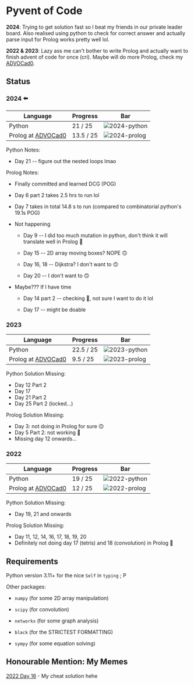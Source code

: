 # Pyvent of Code

**2024**: Trying to get solution fast so I beat my friends in our private leader board. Also realised using python to check for correct answer and actually parse input for Prolog works pretty well lol.

**2022 & 2023**: Lazy ass me can't bother to write Prolog and actually want to finish advent of code for once (cri). Maybe will do more Prolog, check my [ADVOCad0](https://github.com/kittykg/ADVOCadO).

## Status

### 2024 ⬅️

Language                                                  | Progress  | Bar
--------------------------------------------------------- | --------- | ---------------------------------------------
Python                                                    | 21 / 25   | ![2024-python](https://geps.dev/progress/84/)
Prolog at [ADVOCad0](https://github.com/kittykg/ADVOCadO) | 13.5 / 25 | ![2024-prolog](https://geps.dev/progress/54/)

Python Notes:

- Day 21 -- figure out the nested loops lmao

Prolog Notes:

- Finally committed and learned DCG (POG)

- Day 6 part 2 takes 2.5 hrs to run lol

- Day 7 takes in total 14.8 s to run (compared to combinatorial python's 19.1s POG)

- Not happening

  - Day 9 -- I did too much mutation in python, don't think it will translate well in Prolog 🥲

  - Day 15 -- 2D array moving boxes? NOPE 🙃

  - Day 16, 18 -- Dijkstra? I don't want to 🙃

  - Day 20 -- I don't want to 🙃

- Maybe??? If I have time

  - Day 14 part 2 -- checking 🎄, not sure I want to do it lol

  - Day 17 -- might be doable

### 2023

Language                                                  | Progress  | Bar
--------------------------------------------------------- | --------- | ---------------------------------------------
Python                                                    | 22.5 / 25 | ![2023-python](https://geps.dev/progress/90/)
Prolog at [ADVOCad0](https://github.com/kittykg/ADVOCadO) | 9.5 / 25  | ![2023-prolog](https://geps.dev/progress/38/)

Python Solution Missing:

- Day 12 Part 2
- Day 17
- Day 21 Part 2
- Day 25 Part 2 (locked...)

Prolog Solution Missing:

- Day 3: not doing in Prolog for sure 🙃
- Day 5 Part 2: not working 🥲
- Missing day 12 onwards...

### 2022

Language                                                  | Progress | Bar
--------------------------------------------------------- | -------- | ---------------------------------------------
Python                                                    | 19 / 25  | ![2022-python](https://geps.dev/progress/76/)
Prolog at [ADVOCad0](https://github.com/kittykg/ADVOCadO) | 12 / 25  | ![2022-prolog](https://geps.dev/progress/48/)

Python Solution Missing:

- Day 19, 21 and onwards

Prolog Solution Missing:

- Day 11, 12, 14, 16, 17, 18, 19, 20
- Definitely not doing day 17 (tetris) and 18 (convolution) in Prolog 🤡

## Requirements

Python version 3.11+ for the nice `Self` in `typing` ; P

Other packages:

- `numpy` (for some 2D array manipulation)

- `scipy` (for convolution)

- `networkx` (for some graph analysis)

- `black` (for the STRICTEST FORMATTING)

- `sympy` (for some equation solving)

## Honourable Mention: My Memes

[2022 Day 16](https://www.reddit.com/r/adventofcode/comments/znjzjm/2022_day_16_if_a_solution_gives_me_a_star_then/) - My cheat solution hehe
